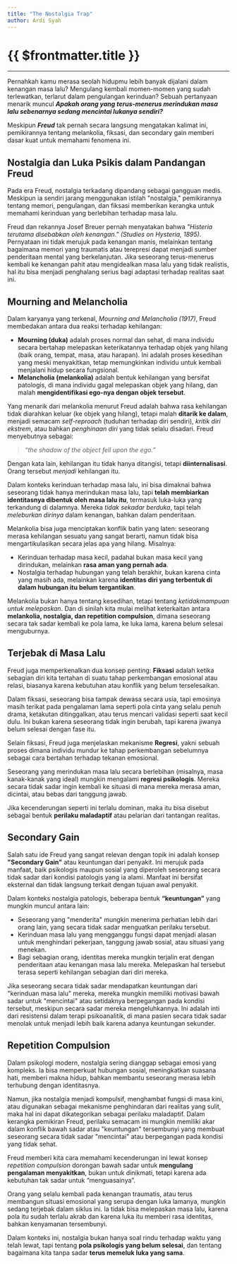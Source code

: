 ```yaml
---
title: "The Nostalgia Trap"
author: Ardi Syah
---
```


<script setup>
import ReadingTime from '../.vitepress/theme/components/ReadingTime.vue';
</script>

# {{ $frontmatter.title }} <Badge type="warning" text="blog" />

<ReadingTime />

---
Pernahkah kamu merasa seolah hidupmu lebih banyak dijalani dalam kenangan masa lalu? Mengulang kembali momen-momen yang sudah terlewatkan, terlarut dalam pengulangan kerinduan?
Sebuah pertanyaan menarik muncul ***Apakah orang yang terus-menerus merindukan masa lalu sebenarnya sedang mencintai lukanya sendiri?***

Meskipun ***Freud*** tak pernah secara langsung mengatakan kalimat ini, pemikirannya tentang melankolia, fiksasi, dan secondary gain memberi dasar kuat untuk memahami fenomena ini.

## Nostalgia dan Luka Psikis dalam Pandangan Freud

Pada era Freud, nostalgia terkadang dipandang sebagai gangguan medis. Meskipun ia sendiri jarang menggunakan istilah "nostalgia," pemikirannya tentang memori, pengulangan, dan fiksasi memberikan kerangka untuk memahami kerinduan yang berlebihan terhadap masa lalu.

Freud dan rekannya Josef Breuer pernah menyatakan bahwa _"Histeria terutama disebabkan oleh kenangan." (Studies on Hysteria, 1895)_. Pernyataan ini tidak merujuk pada kenangan manis, melainkan tentang bagaimana memori yang traumatis atau terepresi dapat menjadi sumber penderitaan mental yang berkelanjutan. Jika seseorang terus-menerus kembali ke kenangan pahit atau mengidealkan masa lalu yang tidak realistis, hal itu bisa menjadi penghalang serius bagi adaptasi terhadap realitas saat ini.

## Mourning and Melancholia

Dalam karyanya yang terkenal, *Mourning and Melancholia (1917)*, Freud membedakan antara dua reaksi terhadap kehilangan:

* **Mourning (duka)** adalah proses normal dan sehat, di mana individu secara bertahap melepaskan keterikatannya terhadap objek yang hilang (baik orang, tempat, masa, atau harapan). Ini adalah proses kesedihan yang meski menyakitkan, tetap memungkinkan individu untuk kembali menjalani hidup secara fungsional.
* **Melancholia (melankolia)** adalah bentuk kehilangan yang bersifat patologis, di mana individu gagal melepaskan objek yang hilang, dan malah **mengidentifikasi ego-nya dengan objek tersebut**.

Yang menarik dari melankolia menurut Freud adalah bahwa rasa kehilangan tidak diarahkan keluar (ke objek yang hilang), tetapi malah **ditarik ke dalam**, menjadi semacam *self-reproach* (tuduhan terhadap diri sendiri), *kritik diri ekstrem*, atau bahkan *penghinaan diri* yang tidak selalu disadari. Freud menyebutnya sebagai:

> *“the shadow of the object fell upon the ego.”*

Dengan kata lain, kehilangan itu tidak hanya ditangisi, tetapi **diinternalisasi**. Orang tersebut *menjadi* kehilangan itu.

Dalam konteks kerinduan terhadap masa lalu, ini bisa dimaknai bahwa seseorang tidak hanya merindukan masa lalu, tapi **telah membiarkan identitasnya dibentuk oleh masa lalu itu**, termasuk luka-luka yang terkandung di dalamnya. Mereka *tidak sekadar berduka*, tapi telah *meleburkan dirinya* dalam kenangan, bahkan dalam penderitaan.

Melankolia bisa juga menciptakan konflik batin yang laten: seseorang merasa kehilangan sesuatu yang sangat berarti, namun tidak bisa mengartikulasikan secara jelas apa yang hilang. Misalnya:

* Kerinduan terhadap masa kecil, padahal bukan masa kecil yang dirindukan, melainkan **rasa aman yang pernah ada**.
* Nostalgia terhadap hubungan yang telah berakhir, bukan karena cinta yang masih ada, melainkan karena **identitas diri yang terbentuk di dalam hubungan itu belum tergantikan**.

Melankolia bukan hanya tentang kesedihan, tetapi tentang *ketidakmampuan untuk melepaskan*. Dan di sinilah kita mulai melihat keterkaitan antara **melankolia, nostalgia, dan repetition compulsion**, dimana seseorang secara tak sadar kembali ke pola lama, ke luka lama, karena belum selesai menguburnya.


## Terjebak di Masa Lalu

Freud juga memperkenalkan dua konsep penting:
**Fiksasi** adalah ketika sebagian diri kita tertahan di suatu tahap perkembangan emosional atau relasi, biasanya karena kebutuhan atau konflik yang belum terselesaikan. 

Dalam fiksasi, seseorang bisa tampak dewasa secara usia, tapi emosinya masih terikat pada pengalaman lama seperti pola cinta yang selalu penuh drama, ketakutan ditinggalkan, atau terus mencari validasi seperti saat kecil dulu. Ini bukan karena seseorang tidak ingin berubah, tapi karena jiwanya belum selesai dengan fase itu.

Selain fiksasi, Freud juga menjelaskan mekanisme **Regresi**, yakni sebuah proses dimana individu mundur ke tahap perkembangan sebelumnya sebagai cara bertahan terhadap tekanan emosional.

Seseorang yang merindukan masa lalu secara berlebihan (misalnya, masa kanak-kanak yang ideal) mungkin mengalami **regresi psikologis**. Mereka secara tidak sadar ingin kembali ke situasi di mana mereka merasa aman, dicintai, atau bebas dari tanggung jawab.

Jika kecenderungan seperti ini terlalu dominan, maka itu bisa disebut sebagai bentuk **perilaku maladaptif** atau pelarian dari tantangan realitas.

## Secondary Gain

Salah satu ide Freud yang sangat relevan dengan topik ini adalah konsep **"Secondary Gain"** atau keuntungan dari penyakit. Ini merujuk pada manfaat, baik psikologis maupun sosial yang diperoleh seseorang secara tidak sadar dari kondisi patologis yang ia alami. Manfaat ini bersifat eksternal dan tidak langsung terkait dengan tujuan awal penyakit.

Dalam konteks nostalgia patologis, beberapa bentuk **“keuntungan”** yang mungkin muncul antara lain:

- Seseorang yang "menderita" mungkin menerima perhatian lebih dari orang lain, yang secara tidak sadar menguatkan perilaku tersebut.
- Kerinduan masa lalu yang mengganggu fungsi dapat menjadi alasan untuk menghindari pekerjaan, tanggung jawab sosial, atau situasi yang menekan.
- Bagi sebagian orang, identitas mereka mungkin terjalin erat dengan penderitaan atau kenangan masa lalu mereka. Melepaskan hal tersebut terasa seperti kehilangan sebagian dari diri mereka.

Jika seseorang secara tidak sadar mendapatkan keuntungan dari "kerinduan masa lalu" mereka, mereka mungkin memiliki motivasi bawah sadar untuk "mencintai" atau setidaknya berpegangan pada kondisi tersebut, meskipun secara sadar mereka mengeluhkannya. Ini adalah inti dari resistensi dalam terapi psikoanalitik, di mana pasien secara tidak sadar menolak untuk menjadi lebih baik karena adanya keuntungan sekunder.

## Repetition Compulsion

Dalam psikologi modern, nostalgia sering dianggap sebagai emosi yang kompleks. Ia bisa memperkuat hubungan sosial, meningkatkan suasana hati, memberi makna hidup, bahkan membantu seseorang merasa lebih terhubung dengan identitasnya.

Namun, jika nostalgia menjadi kompulsif, menghambat fungsi di masa kini, atau digunakan sebagai mekanisme penghindaran dari realitas yang sulit, maka hal ini dapat dikategorikan sebagai perilaku maladaptif. Dalam kerangka pemikiran Freud, perilaku semacam ini mungkin memiliki akar dalam konflik bawah sadar atau "keuntungan" tersembunyi yang membuat seseorang secara tidak sadar "mencintai" atau berpegangan pada kondisi yang tidak sehat.

Freud memberi kita cara memahami kecenderungan ini lewat konsep *repetition compulsion* dorongan bawah sadar untuk **mengulang pengalaman menyakitkan**, bukan untuk dinikmati, tetapi karena ada kebutuhan tak sadar untuk “menguasainya”.

Orang yang selalu kembali pada kenangan traumatis, atau terus membangun situasi emosional yang serupa dengan luka lamanya, mungkin sedang terjebak dalam siklus ini. Ia tidak bisa melepaskan masa lalu, karena pola itu sudah terlalu akrab dan karena luka itu memberi rasa identitas, bahkan kenyamanan tersembunyi.

Dalam konteks ini, nostalgia bukan hanya soal rindu terhadap waktu yang telah lewat, tapi tentang **pola psikologis yang belum selesai**, dan tentang bagaimana kita tanpa sadar **terus memeluk luka yang sama**.